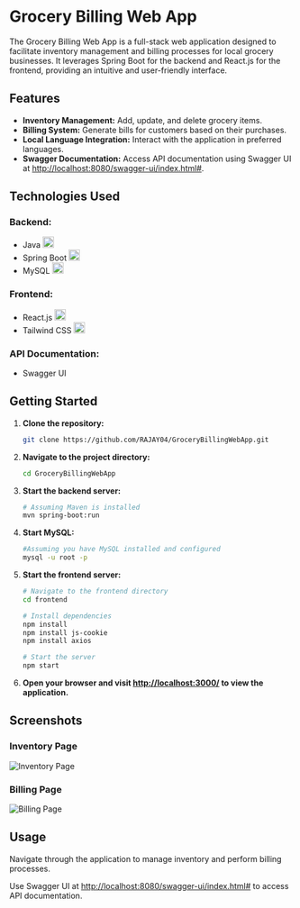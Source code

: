 # Grocery Billing Web App

The Grocery Billing Web App is a full-stack web application designed to facilitate inventory management and billing processes for local grocery businesses. It leverages Spring Boot for the backend and React.js for the frontend, providing an intuitive and user-friendly interface.

## Features

- **Inventory Management:** Add, update, and delete grocery items.
- **Billing System:** Generate bills for customers based on their purchases.
- **Local Language Integration:** Interact with the application in preferred languages.
- **Swagger Documentation:** Access API documentation using Swagger UI at [http://localhost:8080/swagger-ui/index.html#](http://localhost:8080/swagger-ui/index.html#).

## Technologies Used

### Backend:

- Java <img src="https://simpleicons.org/icons/java.svg" alt="Java Icon" width="20" height="20">
- Spring Boot <img src="https://simpleicons.org/icons/spring.svg" alt="Spring Boot Icon" width="20" height="20">
- MySQL <img src="https://simpleicons.org/icons/mysql.svg" alt="MySQL Icon" width="20" height="20">

### Frontend:

- React.js <img src="https://simpleicons.org/icons/react.svg" alt="React Icon" width="20" height="20">
- Tailwind CSS <img src="https://simpleicons.org/icons/tailwindcss.svg" alt="Tailwind CSS Icon" width="20" height="20">


### API Documentation:

- Swagger UI

## Getting Started

1. **Clone the repository:**

    ```bash
    git clone https://github.com/RAJAY04/GroceryBillingWebApp.git
    ```

2. **Navigate to the project directory:**

    ```bash
    cd GroceryBillingWebApp
    ```

3. **Start the backend server:**

    ```bash
    # Assuming Maven is installed
    mvn spring-boot:run
    ```

4. **Start MySQL:**

    ```bash
    #Assuming you have MySQL installed and configured
    mysql -u root -p
    ```

5. **Start the frontend server:**

    ```bash
    # Navigate to the frontend directory
    cd frontend

    # Install dependencies
    npm install
    npm install js-cookie
    npm install axios

    # Start the server
    npm start
    ```

5. **Open your browser and visit [http://localhost:3000/](http://localhost:3000/) to view the application.**

## Screenshots

### Inventory Page

![Inventory Page](https://github.com/RAJAY04/GroceryBillingWebApp/blob/main/Inventory.jpg?raw=true)

### Billing Page

![Billing Page](https://github.com/RAJAY04/GroceryBillingWebApp/blob/main/Billing.jpg?raw=true)

## Usage

Navigate through the application to manage inventory and perform billing processes.

Use Swagger UI at [http://localhost:8080/swagger-ui/index.html#](http://localhost:8080/swagger-ui/index.html#) to access API documentation.

